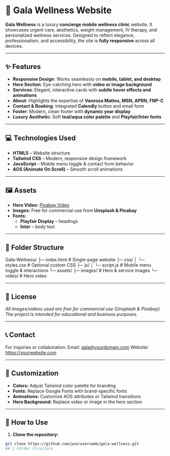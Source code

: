 # 🌿 Gala Wellness Website

**Gala Wellness** is a luxury **concierge mobile wellness clinic** website. It showcases urgent care, aesthetics, weight management, IV therapy, and personalized wellness services. Designed to reflect elegance, professionalism, and accessibility, the site is **fully responsive** across all devices.

---

## ✨ Features

- **Responsive Design**: Works seamlessly on **mobile, tablet, and desktop**  
- **Hero Section**: Eye-catching hero with **video or image background**  
- **Services**: Elegant, interactive cards with **subtle hover effects and animations**  
- **About**: Highlights the expertise of **Vanessa Mattos, MSN, APRN, FNP-C**  
- **Contact & Booking**: Integrated **Calendly** button and email form  
- **Footer**: Modern, clean footer with **dynamic year display**  
- **Luxury Aesthetic**: Soft **teal/aqua color palette** and **Playfair/Inter fonts**  

---

## 💻 Technologies Used

- **HTML5** – Website structure  
- **Tailwind CSS** – Modern, responsive design framework  
- **JavaScript** – Mobile menu toggle & contact form behavior  
- **AOS (Animate On Scroll)** – Smooth scroll animations  

---

## 🖼️ Assets

- **Hero Video:** [Pixabay Video](https://cdn.pixabay.com/video/2024/06/17/217018_large.mp4)  
- **Images:** Free for commercial use from **Unsplash & Pixabay**  
- **Fonts:**  
  - **Playfair Display** – headings  
  - **Inter** – body text  

---

## 📂 Folder Structure

Gala-Wellness/
├─ index.html # Single-page website
├─ css/
│ └─ styles.css # Optional custom CSS
├─ js/
│ └─ script.js # Mobile menu toggle & interactions
└─ assets/
├─ images/ # Hero & service images
└─ video/ # Hero video

---

## 📜 License

_All images/videos used are free for commercial use (Unsplash & Pixabay). The project is intended for educational and business purposes._

---

## 📞 Contact

For inquiries or collaboration:
Email: gala@yourdomain.com
Website: https://yourwebsite.com

---

## 🎨 Customization

- **Colors:** Adjust Tailwind color palette for branding  
- **Fonts:** Replace Google Fonts with brand-specific fonts  
- **Animations:** Customize AOS attributes or Tailwind transitions  
- **Hero Background:** Replace video or image in the hero section  

---

## 🚀 How to Use

1. **Clone the repository:**

```bash
git clone https://github.com/yourusername/gala-wellness.git
## 📂 Folder Structure

